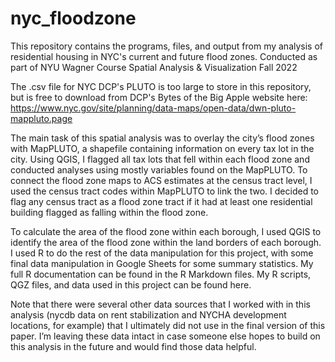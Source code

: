 # nyc_floodzone
This repository contains the programs, files, and output from my analysis of residential housing in NYC's current and future flood zones. Conducted as part of NYU Wagner Course Spatial Analysis &amp; Visualization Fall 2022

The .csv file for NYC DCP's PLUTO is too large to store in this repository, but is free to download from DCP's Bytes of the Big Apple website here: https://www.nyc.gov/site/planning/data-maps/open-data/dwn-pluto-mappluto.page

The main task of this spatial analysis was to overlay the city’s flood zones with MapPLUTO, a shapefile containing information on every tax lot in the city. Using QGIS, I flagged all tax lots that fell within each flood zone and conducted analyses using mostly variables found on the MapPLUTO. To connect the flood zone maps to ACS estimates at the census tract level, I used the census tract codes within MapPLUTO to link the two. I decided to flag any census tract as a flood zone tract if it had at least one residential building flagged as falling within the flood zone.

To calculate the area of the flood zone within each borough, I used QGIS to identify the area of the flood zone within the land borders of each borough. I used R to do the rest of the data manipulation for this project, with some final data manipulation in Google Sheets for some summary statistics. My full R documentation can be found in the R Markdown files. My R scripts, QGZ files, and data used in this project can be found here.

Note that there were several other data sources that I worked with in this analysis (nycdb data on rent stabilization and NYCHA development locations, for example) that I ultimately did not use in the final version of this paper. I’m leaving these data intact in case someone else hopes to build on this analysis in the future and would find those data helpful.
